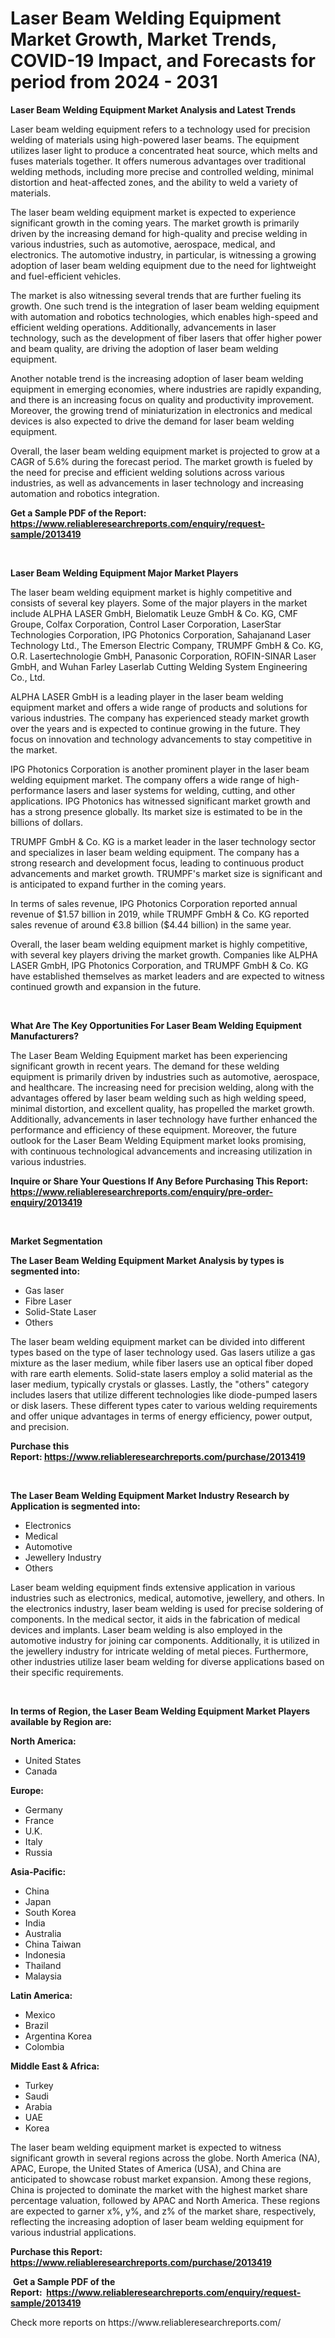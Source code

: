 <p><h1>Laser Beam Welding Equipment Market Growth, Market Trends, COVID-19 Impact, and Forecasts for period from 2024 - 2031</h1></p><p><strong>Laser Beam Welding Equipment Market Analysis and Latest Trends</strong></p>
<p><p>Laser beam welding equipment refers to a technology used for precision welding of materials using high-powered laser beams. The equipment utilizes laser light to produce a concentrated heat source, which melts and fuses materials together. It offers numerous advantages over traditional welding methods, including more precise and controlled welding, minimal distortion and heat-affected zones, and the ability to weld a variety of materials.</p><p>The laser beam welding equipment market is expected to experience significant growth in the coming years. The market growth is primarily driven by the increasing demand for high-quality and precise welding in various industries, such as automotive, aerospace, medical, and electronics. The automotive industry, in particular, is witnessing a growing adoption of laser beam welding equipment due to the need for lightweight and fuel-efficient vehicles.</p><p>The market is also witnessing several trends that are further fueling its growth. One such trend is the integration of laser beam welding equipment with automation and robotics technologies, which enables high-speed and efficient welding operations. Additionally, advancements in laser technology, such as the development of fiber lasers that offer higher power and beam quality, are driving the adoption of laser beam welding equipment.</p><p>Another notable trend is the increasing adoption of laser beam welding equipment in emerging economies, where industries are rapidly expanding, and there is an increasing focus on quality and productivity improvement. Moreover, the growing trend of miniaturization in electronics and medical devices is also expected to drive the demand for laser beam welding equipment.</p><p>Overall, the laser beam welding equipment market is projected to grow at a CAGR of 5.6% during the forecast period. The market growth is fueled by the need for precise and efficient welding solutions across various industries, as well as advancements in laser technology and increasing automation and robotics integration.</p></p>
<p><strong>Get a Sample PDF of the Report:&nbsp; <a href="https://www.reliableresearchreports.com/enquiry/request-sample/2013419">https://www.reliableresearchreports.com/enquiry/request-sample/2013419</a></strong></p>
<p>&nbsp;</p>
<p><strong>Laser Beam Welding Equipment Major Market Players</strong></p>
<p><p>The laser beam welding equipment market is highly competitive and consists of several key players. Some of the major players in the market include ALPHA LASER GmbH, Bielomatik Leuze GmbH & Co. KG, CMF Groupe, Colfax Corporation, Control Laser Corporation, LaserStar Technologies Corporation, IPG Photonics Corporation, Sahajanand Laser Technology Ltd., The Emerson Electric Company, TRUMPF GmbH & Co. KG, O.R. Lasertechnologie GmbH, Panasonic Corporation, ROFIN-SINAR Laser GmbH, and Wuhan Farley Laserlab Cutting Welding System Engineering Co., Ltd.</p><p>ALPHA LASER GmbH is a leading player in the laser beam welding equipment market and offers a wide range of products and solutions for various industries. The company has experienced steady market growth over the years and is expected to continue growing in the future. They focus on innovation and technology advancements to stay competitive in the market.</p><p>IPG Photonics Corporation is another prominent player in the laser beam welding equipment market. The company offers a wide range of high-performance lasers and laser systems for welding, cutting, and other applications. IPG Photonics has witnessed significant market growth and has a strong presence globally. Its market size is estimated to be in the billions of dollars.</p><p>TRUMPF GmbH & Co. KG is a market leader in the laser technology sector and specializes in laser beam welding equipment. The company has a strong research and development focus, leading to continuous product advancements and market growth. TRUMPF's market size is significant and is anticipated to expand further in the coming years.</p><p>In terms of sales revenue, IPG Photonics Corporation reported annual revenue of $1.57 billion in 2019, while TRUMPF GmbH & Co. KG reported sales revenue of around €3.8 billion ($4.44 billion) in the same year.</p><p>Overall, the laser beam welding equipment market is highly competitive, with several key players driving the market growth. Companies like ALPHA LASER GmbH, IPG Photonics Corporation, and TRUMPF GmbH & Co. KG have established themselves as market leaders and are expected to witness continued growth and expansion in the future.</p></p>
<p>&nbsp;</p>
<p><strong>What Are The Key Opportunities For Laser Beam Welding Equipment Manufacturers?</strong></p>
<p><p>The Laser Beam Welding Equipment market has been experiencing significant growth in recent years. The demand for these welding equipment is primarily driven by industries such as automotive, aerospace, and healthcare. The increasing need for precision welding, along with the advantages offered by laser beam welding such as high welding speed, minimal distortion, and excellent quality, has propelled the market growth. Additionally, advancements in laser technology have further enhanced the performance and efficiency of these equipment. Moreover, the future outlook for the Laser Beam Welding Equipment market looks promising, with continuous technological advancements and increasing utilization in various industries.</p></p>
<p><strong>Inquire or Share Your Questions If Any Before Purchasing This Report: <a href="https://www.reliableresearchreports.com/enquiry/pre-order-enquiry/2013419">https://www.reliableresearchreports.com/enquiry/pre-order-enquiry/2013419</a></strong></p>
<p>&nbsp;</p>
<p><strong>Market Segmentation</strong></p>
<p><strong>The Laser Beam Welding Equipment Market Analysis by types is segmented into:</strong></p>
<p><ul><li>Gas laser</li><li>Fibre Laser</li><li>Solid-State Laser</li><li>Others</li></ul></p>
<p><p>The laser beam welding equipment market can be divided into different types based on the type of laser technology used. Gas lasers utilize a gas mixture as the laser medium, while fiber lasers use an optical fiber doped with rare earth elements. Solid-state lasers employ a solid material as the laser medium, typically crystals or glasses. Lastly, the "others" category includes lasers that utilize different technologies like diode-pumped lasers or disk lasers. These different types cater to various welding requirements and offer unique advantages in terms of energy efficiency, power output, and precision.</p></p>
<p><strong>Purchase this Report:&nbsp;<a href="https://www.reliableresearchreports.com/purchase/2013419">https://www.reliableresearchreports.com/purchase/2013419</a></strong></p>
<p>&nbsp;</p>
<p><strong>The Laser Beam Welding Equipment Market Industry Research by Application is segmented into:</strong></p>
<p><ul><li>Electronics</li><li>Medical</li><li>Automotive</li><li>Jewellery Industry</li><li>Others</li></ul></p>
<p><p>Laser beam welding equipment finds extensive application in various industries such as electronics, medical, automotive, jewellery, and others. In the electronics industry, laser beam welding is used for precise soldering of components. In the medical sector, it aids in the fabrication of medical devices and implants. Laser beam welding is also employed in the automotive industry for joining car components. Additionally, it is utilized in the jewellery industry for intricate welding of metal pieces. Furthermore, other industries utilize laser beam welding for diverse applications based on their specific requirements.</p></p>
<p>&nbsp;</p>
<p><strong>In terms of Region, the Laser Beam Welding Equipment Market Players available by Region are:</strong></p>
<p>
    <p> <strong> North America: </strong>
        <ul>
            <li>United States</li>
            <li>Canada</li>
        </ul>
        </p> 
    <p> <strong> Europe: </strong>
        <ul>
            <li>Germany</li>
            <li>France</li>
            <li>U.K.</li>
            <li>Italy</li>
            <li>Russia</li>
        </ul>
        </p> 
    <p> <strong> Asia-Pacific: </strong>
        <ul>
            <li>China</li>
            <li>Japan</li>
            <li>South Korea</li>
            <li>India</li>
            <li>Australia</li>
            <li>China Taiwan</li>
            <li>Indonesia</li>
            <li>Thailand</li>
            <li>Malaysia</li>
        </ul>
        </p> 
    <p> <strong> Latin America: </strong>
        <ul>
            <li>Mexico</li>
            <li>Brazil</li>
            <li>Argentina Korea</li>
            <li>Colombia</li>
        </ul>
        </p> 
    <p> <strong> Middle East & Africa: </strong>
        <ul>
            <li>Turkey</li>
            <li>Saudi</li>
            <li>Arabia</li>
            <li>UAE</li>
            <li>Korea</li>
        </ul>
    </p>
    </p>
<p><p>The laser beam welding equipment market is expected to witness significant growth in several regions across the globe. North America (NA), APAC, Europe, the United States of America (USA), and China are anticipated to showcase robust market expansion. Among these regions, China is projected to dominate the market with the highest market share percentage valuation, followed by APAC and North America. These regions are expected to garner x%, y%, and z% of the market share, respectively, reflecting the increasing adoption of laser beam welding equipment for various industrial applications.</p></p>
<p><strong>Purchase this Report: <a href="https://www.reliableresearchreports.com/purchase/2013419">https://www.reliableresearchreports.com/purchase/2013419</a></strong></p>
<p>&nbsp;<strong>Get a Sample PDF of the Report:&nbsp;&nbsp;<a href="https://www.reliableresearchreports.com/enquiry/request-sample/2013419">https://www.reliableresearchreports.com/enquiry/request-sample/2013419</a></strong></p>
<p><strong></strong></p>
<p>Check more reports on https://www.reliableresearchreports.com/</p>
